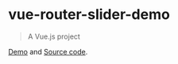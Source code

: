# vue-router-slider-demo

> A Vue.js project

[Demo](https://panhaoyu.github.io/vue-router-slider-demo/) and [Source code](https://github.com/panhaoyu/vue-router-slider/).
